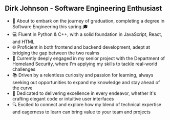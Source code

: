 
## Dirk Johnson - Software Engineering Enthusiast

* 🚀 About to embark on the journey of graduation, completing a degree in Software Engineering this spring 🎓
* 💻 Fluent in Python & C++, with a solid foundation in JavaScript, React, and HTML
* 🌐 Proficient in both frontend and backend development, adept at bridging the gap between the two realms
* 🌟 Currently deeply engaged in my senior project with the Department of Homeland Security, where I'm applying my skills to tackle real-world challenges
* 📚 Driven by a relentless curiosity and passion for learning, always seeking out opportunities to expand my knowledge and stay ahead of the curve
* 🌱 Dedicated to delivering excellence in every endeavor, whether it's crafting elegant code or intuitive user interfaces
* 🔍 Excited to connect and explore how my blend of technical expertise and eagerness to learn can bring value to your team and projects
